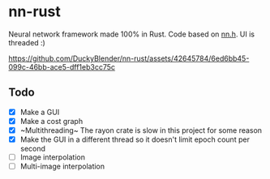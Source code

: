# nn-rust

Neural network framework made 100% in Rust. Code based on [nn.h](https://github.com/tsoding/nn.h). UI is threaded :)

https://github.com/DuckyBlender/nn-rust/assets/42645784/6ed6bb45-099c-46bb-ace5-dff1eb3cc75c

## Todo
- [x] Make a GUI
- [x] Make a cost graph
- [x] ~Multithreading~ The rayon crate is slow in this project for some reason
- [x] Make the GUI in a different thread so it doesn't limit epoch count per second
- [ ] Image interpolation
- [ ] Multi-image interpolation
